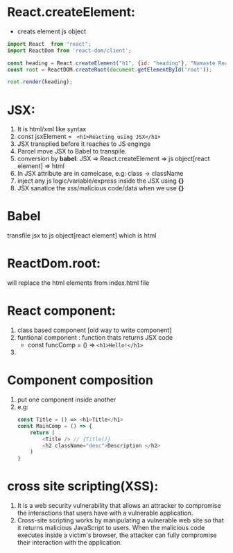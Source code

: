# React.createElement: 
- creats element js object


```javascript
import React  from "react";
import ReactDom from 'react-dom/client';

const heading = React.createElement("h1", {id: "heading"}, "Namaste React");
const root = ReactDOM.createRoot(document.getElementById('root'));

root.render(heading);
```

# JSX: 
1. It is html/xml like syntax
2. const jsxElement = ``` <h1>Reacting using JSX</h1>```
3. JSX transpiled before it reaches to JS enginge
4. Parcel move JSX to Babel to transpile.
5. conversion by **babel**: JSX => React.createElement => js object[react element] => html
6. In JSX attribute are in camelcase, e.g: class -> className
7. inject any js logic/variable/express inside the JSX using **{}**
8. JSX sanatice the xss/malicious code/data when we use **{}**

# Babel
transfile jsx to js object[react element] which is html


# ReactDom.root: 
will replace the html elements from index.html file

# React component:
1. class based component [old way to write component]
2. funtional component : function thats returns JSX code 
    * const funcComp = () => ```<h1>Hello!</h1>```
3. 


# Component composition
1. put one component inside another 
2. e.g: 
    ```javascript
    const Title = () => <h1>Title</h1>
    const MainComp = () => {
        return (
            <Title /> // {Title()}
            <h2 className="desc">Description </h2>
        )
    }
    ```

# cross site scripting(XSS):
1. It is a web security vulnerability that allows an attracker to compromise the interactions that users have with a vulnerable application.
2. Cross-site scripting works by manipulating a vulnerable web site so that it returns malicious JavaScript to users. When the malicious code executes inside a victim's browser, the attacker can fully compromise their interaction with the application.



